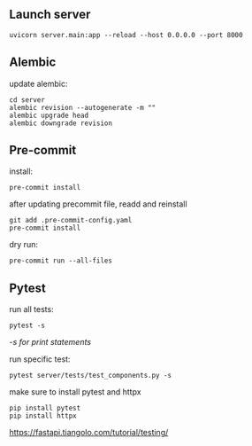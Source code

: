 ## Launch server

```
uvicorn server.main:app --reload --host 0.0.0.0 --port 8000
```

## Alembic

update alembic:

```
cd server
alembic revision --autogenerate -m ""
alembic upgrade head
alembic downgrade revision
```

## Pre-commit

install:

```
pre-commit install
```

after updating precommit file, readd and reinstall

```
git add .pre-commit-config.yaml
pre-commit install
```

dry run:

```
pre-commit run --all-files
```

## Pytest

run all tests:

```
pytest -s
```

<i>-s for print statements</i>

run specific test:

```
pytest server/tests/test_components.py -s
```

make sure to install pytest and httpx

```
pip install pytest
pip install httpx
```

https://fastapi.tiangolo.com/tutorial/testing/
